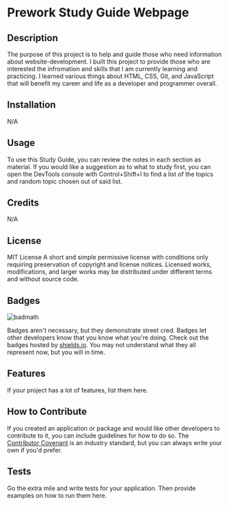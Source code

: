 # Prework Study Guide Webpage

## Description

The purpose of this project is to help and guide those who need information about website-development. I built this project to provide those who are interested the infromation and skills that I am currently learning and practicing. I learned various things about HTML, CSS, Git, and JavaScript that will benefit my career and life as a developer and programmer overall.

## Installation

N/A

## Usage

To use this Study Guide, you can review the notes in each section as material. If you would like a suggestion as to what to study first, you can open the DevTools console with Control+Shift+I to find a list of the topics and random topic chosen out of said list.

## Credits

N/A

## License

MIT License
A short and simple permissive license with conditions only requiring preservation of copyright and license notices. Licensed works, modifications, and larger works may be distributed under different terms and without source code.

## Badges

![badmath](https://img.shields.io/github/languages/top/nielsenjared/badmath)

Badges aren't necessary, but they demonstrate street cred. Badges let other developers know that you know what you're doing. Check out the badges hosted by [shields.io](https://shields.io/). You may not understand what they all represent now, but you will in time.

## Features

If your project has a lot of features, list them here.

## How to Contribute

If you created an application or package and would like other developers to contribute to it, you can include guidelines for how to do so. The [Contributor Covenant](https://www.contributor-covenant.org/) is an industry standard, but you can always write your own if you'd prefer.

## Tests

Go the extra mile and write tests for your application. Then provide examples on how to run them here.